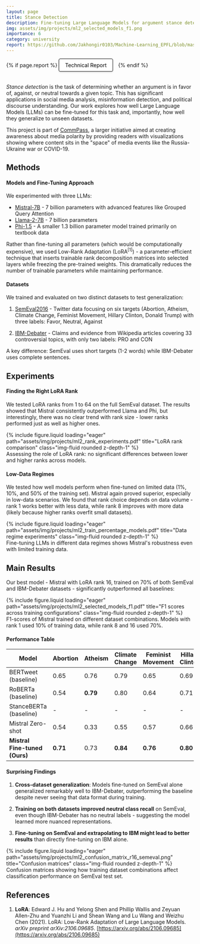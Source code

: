```yaml
---
layout: page
title: Stance Detection
description: Fine-tuning Large Language Models for argument stance detection in unseen domains
img: assets/img/projects/ml2_selected_models_f1.png
importance: 6
category: university
report: https://github.com/Jakhongir0103/Machine-Learning_EPFL/blob/master/projects/project2/project2_report.pdf
---
```


<!-- Project Links/Buttons -->
<div class="links" style="margin-bottom: 2rem;">
  {% if page.report %}
    <a href="{{ page.report }}" class="btn btn-primary btn-sm" role="button" target="_blank" style="background-color: white !important; border: 1px solid black !important; color: black !important; padding: 8px 16px; border-radius: 4px; text-decoration: none; display: inline-block; margin-right: 10px; box-shadow: 0 2px 4px rgba(0,0,0,0.1);">
      <i class="fas fa-file-pdf"></i> Technical Report
    </a>
  {% endif %}
</div>

*Stance detection* is the task of determining whether an argument is in favor of, against, or neutral towards a given topic. This has significant applications in social media analysis, misinformation detection, and political discourse understanding. Our work explores how well Large Language Models (LLMs) can be fine-tuned for this task and, importantly, how well they generalize to unseen datasets.

This project is part of [CommPass](https://www.media-initiative.ch/project/commpass/), a larger initiative aimed at creating awareness about media polarity by providing readers with visualizations showing where content sits in the "space" of media events like the Russia-Ukraine war or COVID-19.

## Methods

#### Models and Fine-Tuning Approach

We experimented with three LLMs:
- [Mistral-7B](https://huggingface.co/mistralai/Mistral-7B-Instruct-v0.1) - 7 billion parameters with advanced features like Grouped Query Attention
- [Llama-2-7B](https://huggingface.co/meta-llama/Llama-2-7b) - 7 billion parameters 
- [Phi-1.5](https://huggingface.co/microsoft/phi-1_5) - A smaller 1.3 billion parameter model trained primarily on textbook data

Rather than fine-tuning all parameters (which would be computationally expensive), we used Low-Rank Adaptation (LoRA$^{[1]}$) - a parameter-efficient technique that inserts trainable rank decomposition matrices into selected layers while freezing the pre-trained weights. This dramatically reduces the number of trainable parameters while maintaining performance.

#### Datasets

We trained and evaluated on two distinct datasets to test generalization:

1. [SemEval2016](https://www.saifmohammad.com/WebPages/StanceDataset.htm) - Twitter data focusing on six targets (Abortion, Atheism, Climate Change, Feminist Movement, Hillary Clinton, Donald Trump) with three labels: Favor, Neutral, Against

2. [IBM-Debater](https://research.ibm.com/haifa/dept/vst/debating_data.shtml) - Claims and evidence from Wikipedia articles covering 33 controversial topics, with only two labels: PRO and CON

A key difference: SemEval uses short targets (1-2 words) while IBM-Debater uses complete sentences.

## Experiments

#### Finding the Right LoRA Rank

We tested LoRA ranks from 1 to 64 on the full SemEval dataset. The results showed that Mistral consistently outperformed Llama and Phi, but interestingly, there was no clear trend with rank size - lower ranks performed just as well as higher ones.

<div class="row">
    <div class="col-sm mt-8 mt-md-0">
        {% include figure.liquid loading="eager" path="assets/img/projects/ml2_rank_experiments.pdf" title="LoRA rank comparison" class="img-fluid rounded z-depth-1" %}
    </div>
</div>
<div class="caption">
    Assessing the role of LoRA rank: no significant differences between lower and higher ranks across models.
</div>

#### Low-Data Regimes

We tested how well models perform when fine-tuned on limited data (1%, 10%, and 50% of the training set). Mistral again proved superior, especially in low-data scenarios. We found that rank choice depends on data volume - rank 1 works better with less data, while rank 8 improves with more data (likely because higher ranks overfit small datasets).

<div class="row">
    <div class="col-sm mt-8 mt-md-0">
        {% include figure.liquid loading="eager" path="assets/img/projects/ml2_train_percentage_models.pdf" title="Data regime experiments" class="img-fluid rounded z-depth-1" %}
    </div>
</div>
<div class="caption">
    Fine-tuning LLMs in different data regimes shows Mistral's robustness even with limited training data.
</div>

## Main Results

Our best model - Mistral with LoRA rank 16, trained on 70% of both SemEval and IBM-Debater datasets - significantly outperformed all baselines:

<div class="row">
    <div class="col-sm mt-10 mt-md-0">
        {% include figure.liquid loading="eager" path="assets/img/projects/ml2_selected_models_f1.pdf" title="F1 scores across training configurations" class="img-fluid rounded z-depth-1" %}
    </div>
</div>
<div class="caption">
    F1-scores of Mistral trained on different dataset combinations. Models with rank 1 used 10% of training data, while rank 8 and 16 used 70%.
</div>

#### Performance Table

<table
  data-toggle="table"
  class="table table-bordered table-hover text-center align-middle"
>
  <thead>
    <tr>
      <th>Model</th>
      <th>Abortion</th>
      <th>Atheism</th>
      <th>Climate Change</th>
      <th>Feminist Movement</th>
      <th>Hillary Clinton</th>
      <th>SemEval (avg)</th>
      <th>IBM (avg)</th>
    </tr>
  </thead>
  <tbody>
    <tr>
      <td>BERTweet (baseline)</td>
      <td>0.65</td>
      <td>0.76</td>
      <td>0.79</td>
      <td>0.65</td>
      <td>0.69</td>
      <td>0.70</td>
      <td>-</td>
    </tr>
    <tr>
      <td>RoBERTa (baseline)</td>
      <td>0.54</td>
      <td><b>0.79</b></td>
      <td>0.80</td>
      <td>0.64</td>
      <td>0.71</td>
      <td>0.68</td>
      <td>-</td>
    </tr>
    <tr>
      <td>StanceBERTa (baseline)</td>
      <td>-</td>
      <td>-</td>
      <td>-</td>
      <td>-</td>
      <td>-</td>
      <td>-</td>
      <td>0.61</td>
    </tr>
    <tr>
      <td>Mistral Zero-shot</td>
      <td>0.54</td>
      <td>0.33</td>
      <td>0.55</td>
      <td>0.57</td>
      <td>0.66</td>
      <td>0.54</td>
      <td>0.44</td>
    </tr>
    <tr>
      <td><b>Mistral Fine-tuned (Ours)</b></td>
      <td><b>0.71</b></td>
      <td>0.73</td>
      <td><b>0.84</b></td>
      <td><b>0.76</b></td>
      <td><b>0.80</b></td>
      <td><b>0.76</b></td>
      <td><b>0.92</b></td>
    </tr>
  </tbody>
</table>

<p></p>

#### Surprising Findings

1. **Cross-dataset generalization**: Models fine-tuned on SemEval alone generalized remarkably well to IBM-Debater, outperforming the baseline despite never seeing that data format during training.

2. **Training on both datasets improved neutral class recall** on SemEval, even though IBM-Debater has no neutral labels - suggesting the model learned more nuanced representations.

3. **Fine-tuning on SemEval and extrapolating to IBM might lead to better results** than directly fine-tuning on IBM alone.

<div class="row">
    <div class="col-sm mt-10 mt-md-0">
        {% include figure.liquid loading="eager" path="assets/img/projects/ml2_confusion_matrix_r16_semeval.png" title="Confusion matrices" class="img-fluid rounded z-depth-1" %}
    </div>
</div>
<div class="caption">
    Confusion matrices showing how training dataset combinations affect classification performance on SemEval test set.
</div>

## References

1. **LoRA**: Edward J. Hu and Yelong Shen and Phillip Wallis and Zeyuan Allen-Zhu and Yuanzhi Li and Shean Wang and Lu Wang and Weizhu Chen (2021). LoRA: Low-Rank Adaptation of Large Language Models. *arXiv preprint arXiv:2106.09685*. [https://arxiv.org/abs/2106.09685](https://arxiv.org/abs/2106.09685)